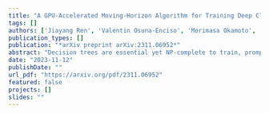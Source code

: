```yaml
---
title: "A GPU-Accelerated Moving-Horizon Algorithm for Training Deep Classification Trees on Large Datasets"
tags: []
authors: ['Jiayang Ren', 'Valentin Osuna-Enciso', 'Morimasa Okamoto', 'Qiangqiang Mao', 'Chaojie Ji', 'Liang Cao', 'Kaixun Hua', 'Yankai Cao']
publication_types: []
publication: "*arXiv preprint arXiv:2311.06952*"
abstract: "Decision trees are essential yet NP-complete to train, prompting the widespread use of heuristic methods such as CART, which suffers from sub-optimal performance due to its greedy nature. Recently, breakthroughs in finding optimal decision trees have emerged; however, these methods still face significant computational costs and struggle with continuous features in large-scale datasets and deep trees. To address these limitations, we introduce a moving-horizon differential evolution algorithm for classification trees with continuous features (MH-DEOCT). Our approach consists of a discrete tree decoding method that eliminates duplicated searches between adjacent samples, a GPU-accelerated implementation that significantly reduces running time, and a moving-horizon strategy that iteratively trains shallow subtrees at each node to balance the vision and optimizer capability. Comprehensive studies on 68 UCI datasets demonstrate that our approach outperforms the heuristic method CART on training and testing accuracy by an average of 3.44% and 1.71%, respectively. Moreover, these numerical studies empirically demonstrate that MH-DEOCT achieves near-optimal performance (only 0.38% and 0.06% worse than the global optimal method on training and testing, respectively), while it offers remarkable scalability for deep trees (e.g., depth=8) and large-scale datasets (e.g., ten million samples)."    
date: "2023-11-12"
publishDate: ""
url_pdf: "https://arxiv.org/pdf/2311.06952"
featured: false
projects: []
slides: ""
---
```

